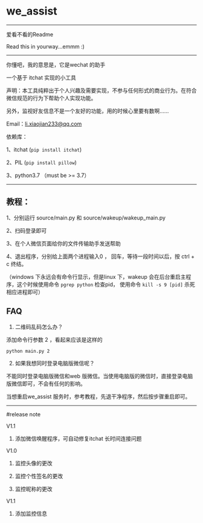 # we_assist
------
爱看不看的Readme

Read this in yourway...emmm  :) 

------
你懂吧，我的意思是，它是wechat 的助手

一个基于 itchat 实现的小工具

声明：本工具纯粹出于个人兴趣及需要实现，不参与任何形式的商业行为。在符合微信规范的行为下帮助个人实现功能。

另外，监视好友信息不是一个友好的功能，用的时候心里要有数啊……

Email：li.xiaojian233@qq.com


依赖库：

1、itchat (`pip install itchat`)

2、PIL (`pip install pillow`)

3、python3.7 （must be >= 3.7）

------
## 教程：


1、分别运行 source/main.py 和 source/wakeup/wakeup_main.py 

2、扫码登录即可

3、在个人微信页面给你的文件传输助手发送帮助

4、退出程序，分别给上面两个进程输入0 ， 回车，等待一段时间以后，按 ctrl + c 终结。

（windows 下永远会有命令行显示，但是linux 下，wakeup 会在后台重启主程序，这个时候使用命令 `pgrep python` 检查pid， 使用命令 `kill -s 9 [pid]` 杀死相应进程即可）


## FAQ

1. 二维码乱码怎么办？

添加命令行参数 2 ，看起来应该是这样的

```
python main.py 2
```


2. 如果我想同时登录电脑版微信呢？

不能同时登录电脑版微信和web 版微信。当使用电脑版的微信时，直接登录电脑版微信即可，不会有任何的影响。

当想重启we_assist 服务时，参考教程，先退干净程序，然后按步骤重启即可。






------

#release note

V1.1 
1. 添加微信唤醒程序，可自动修复itchat 长时间连接问题

V1.0 
1. 监控头像的更改

2. 监控个性签名的更改

3. 监控昵称的更改


V1.1
1. 添加监控信息